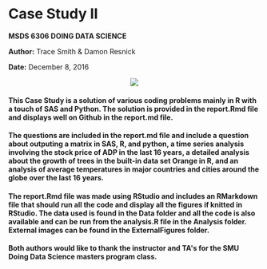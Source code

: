 # Case Study II

**MSDS 6306 DOING DATA SCIENCE**  

**Author:** Trace Smith & Damon Resnick

**Date:** December 8, 2016  


<p align="center">
<img src=http://www.smu.edu/~/media/Site/DevelopmentExternalAffairs/PublicAffairs/Logos/smu/SMULogoR>
</p>

#### This Case Study is a solution of various coding problems mainly in R with a touch of SAS and Python.  The solution is provided in the report.Rmd file and displays well on Github in the report.md file.  


#### The questions are included in the report.md file and include a question about outputing a matrix in SAS, R, and python, a time series analysis involving the stock price of ADP in the last 16 years, a detailed analysis about the growth of trees in the built-in data set Orange in R, and an analysis of average temperatures in major countries and cities around the globe over the last 16 years.  


#### The report.Rmd file was made using RStudio and includes an RMarkdown file that should run all the code and display all the figures if knitted in RStudio.  The data used is found in the Data folder and all the code is also available and can be run from the analysis.R file in the Analysis folder.  External images can be found in the ExternalFigures folder.


#### Both authors would like to thank the instructor and TA's for the SMU Doing Data Science masters program class.  

